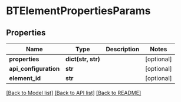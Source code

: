 # BTElementPropertiesParams

## Properties
Name | Type | Description | Notes
------------ | ------------- | ------------- | -------------
**properties** | **dict(str, str)** |  | [optional] 
**api_configuration** | **str** |  | [optional] 
**element_id** | **str** |  | [optional] 

[[Back to Model list]](../README.md#documentation-for-models) [[Back to API list]](../README.md#documentation-for-api-endpoints) [[Back to README]](../README.md)



